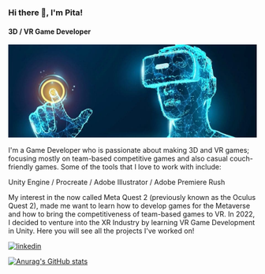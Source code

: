 ### Hi there 👋, I'm Pita!
#### 3D / VR Game Developer


![3D / VR Game Developer](https://github.com/itspitaman/itspitaman/blob/main/vr%20banner.jpg)


I'm a Game Developer who is passionate about making 3D and VR games; focusing mostly on team-based competitive games and also casual couch-friendly games. Some of the tools that I love to work with include:

Unity Engine / Procreate / Adobe Illustrator / Adobe Premiere Rush

My interest in the now called Meta Quest 2 (previously known as the Oculus Quest 2), made me want to learn how to develop games for the Metaverse and how to bring the competitiveness of team-based games to VR. In 2022, I decided to venture into the XR Industry by learning VR Game Development in Unity. Here you will see all the projects I've worked on!

[<img src='https://cdn.jsdelivr.net/npm/simple-icons@3.0.1/icons/linkedin.svg' alt='linkedin' height='40'>](https://www.linkedin.com/in/petter-vazquez-b000321a0/)  


[![Anurag's GitHub stats](https://github-readme-stats.vercel.app/api?username=itspitaman)](https://github.com/anuraghazra/github-readme-stats)
